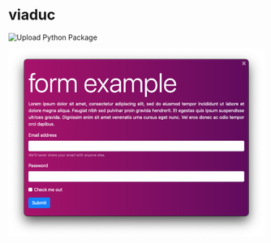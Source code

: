 # viaduc
![Upload Python Package](https://github.com/dtmilano/viaduc/workflows/Upload%20Python%20Package/badge.svg)

![form](./screenshots/form.png)
